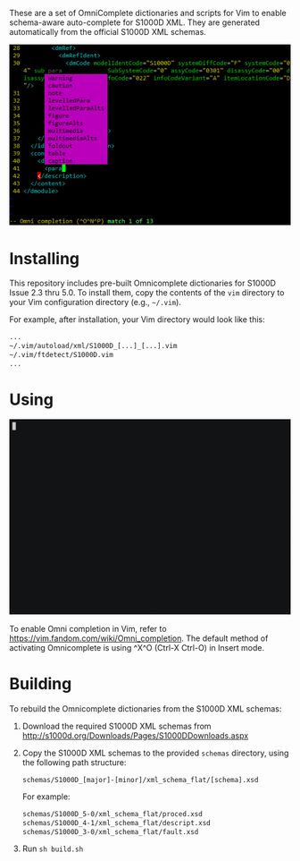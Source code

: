 These are a set of OmniComplete dictionaries and scripts for Vim to
enable schema-aware auto-complete for S1000D XML. They are generated
automatically from the official S1000D XML schemas.

![Screenshot](screenshot.png)

# Installing

This repository includes pre-built Omnicomplete dictionaries for S1000D
Issue 2.3 thru 5.0. To install them, copy the contents of the `vim`
directory to your Vim configuration directory (e.g., `~/.vim`).

For example, after installation, your Vim directory would look like this:
```
...
~/.vim/autoload/xml/S1000D_[...]_[...].vim
~/.vim/ftdetect/S1000D.vim
...
```

# Using

![Omnicomplete demo](demo.gif)

To enable Omni completion in Vim, refer to
https://vim.fandom.com/wiki/Omni_completion. The default method of
activating Omnicomplete is using ^X^O (Ctrl-X Ctrl-O) in Insert mode.

# Building

To rebuild the Omnicomplete dictionaries from the S1000D XML schemas:

1. Download the required S1000D XML schemas from http://s1000d.org/Downloads/Pages/S1000DDownloads.aspx

2. Copy the S1000D XML schemas to the provided `schemas` directory, using the following path structure:

    ```
    schemas/S1000D_[major]-[minor]/xml_schema_flat/[schema].xsd
    ```

    For example:

    ```
    schemas/S1000D_5-0/xml_schema_flat/proced.xsd
    schemas/S1000D_4-1/xml_schema_flat/descript.xsd
    schemas/S1000D_3-0/xml_schema_flat/fault.xsd
    ```
3. Run `sh build.sh`
